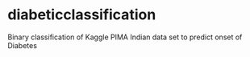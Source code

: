 # diabeticclassification
Binary classification of Kaggle PIMA Indian data set to predict onset of Diabetes
